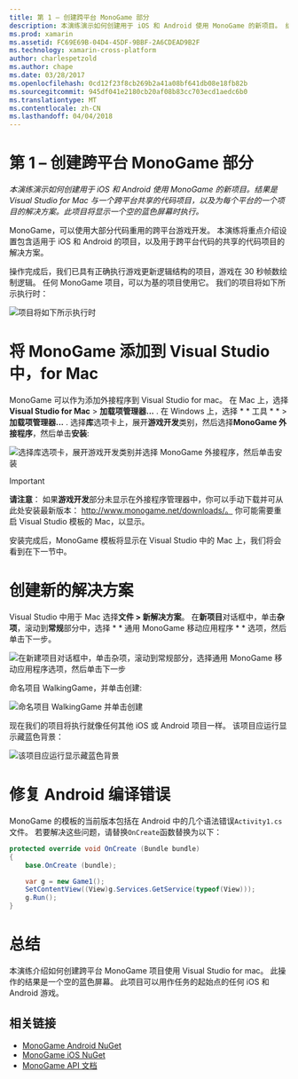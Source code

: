 ```yaml
---
title: 第 1 – 创建跨平台 MonoGame 部分
description: 本演练演示如何创建用于 iOS 和 Android 使用 MonoGame 的新项目。 结果是 Visual Studio for Mac 与一个跨平台共享的代码项目，以及为每个平台的一个项目的解决方案。 此项目将显示一个空的蓝色屏幕时执行。
ms.prod: xamarin
ms.assetid: FC69E69B-04D4-45DF-9BBF-2A6CDEAD9B2F
ms.technology: xamarin-cross-platform
author: charlespetzold
ms.author: chape
ms.date: 03/28/2017
ms.openlocfilehash: 0cd12f23f8cb269b2a41a08bf641db08e18fb82b
ms.sourcegitcommit: 945df041e2180cb20af08b83cc703ecd1aedc6b0
ms.translationtype: MT
ms.contentlocale: zh-CN
ms.lasthandoff: 04/04/2018
---
```

# <a name="part-1--creating-a-cross-platform-monogame"></a>第 1 – 创建跨平台 MonoGame 部分

_本演练演示如何创建用于 iOS 和 Android 使用 MonoGame 的新项目。结果是 Visual Studio for Mac 与一个跨平台共享的代码项目，以及为每个平台的一个项目的解决方案。此项目将显示一个空的蓝色屏幕时执行。_

MonoGame，可以使用大部分代码重用的跨平台游戏开发。 本演练将重点介绍设置包含适用于 iOS 和 Android 的项目，以及用于跨平台代码的共享的代码项目的解决方案。

操作完成后，我们已具有正确执行游戏更新逻辑结构的项目，游戏在 30 秒帧数绘制逻辑。 任何 MonoGame 项目，可以为基的项目使用它。 我们的项目将如下所示执行时：

![](part1-images/image1.png "项目将如下所示执行时")


# <a name="adding-monogame-to-visual-studio-for-mac"></a>将 MonoGame 添加到 Visual Studio 中，for Mac

MonoGame 可以作为添加外接程序到 Visual Studio for mac。 在 Mac 上，选择**Visual Studio for Mac** > **加载项管理器...** . 在 Windows 上，选择 * * 工具 * * >**加载项管理器...** . 选择**库**选项卡上，展开**游戏开发**类别，然后选择**MonoGame 外接程序**，然后单击**安装**:

![](part1-images/image2.png "选择库选项卡，展开游戏开发类别并选择 MonoGame 外接程序，然后单击安装")

> [!IMPORTANT]
> **请注意**： 如果**游戏开发**部分未显示在外接程序管理器中，你可以手动下载并可从此处安装最新版本： http://www.monogame.net/downloads/。 你可能需要重启 Visual Studio 模板的 Mac，以显示。



安装完成后，MonoGame 模板将显示在 Visual Studio 中的 Mac 上，我们将会看到在下一节中。


# <a name="creating-a-new-solution"></a>创建新的解决方案

Visual Studio 中用于 Mac 选择**文件 > 新解决方案**。 在**新项目**对话框中，单击**杂项**，滚动到**常规**部分中，选择 * * 通用 MonoGame 移动应用程序 * * 选项，然后单击下一步。

![](part1-images/image3.png "在新建项目对话框中，单击杂项，滚动到常规部分，选择通用 MonoGame 移动应用程序选项，然后单击下一步")

命名项目 WalkingGame，并单击创建:

![](part1-images/image4.png "命名项目 WalkingGame 并单击创建")

现在我们的项目将执行就像任何其他 iOS 或 Android 项目一样。 该项目应运行显示藏蓝色背景：

![](part1-images/image5.png "该项目应运行显示藏蓝色背景")


# <a name="fixing-android-compile-errors"></a>修复 Android 编译错误

MonoGame 的模板的当前版本包括在 Android 中的几个语法错误`Activity1.cs`文件。 若要解决这些问题，请替换`OnCreate`函数替换为以下：


```csharp
protected override void OnCreate (Bundle bundle)
{
    base.OnCreate (bundle);

    var g = new Game1();
    SetContentView((View)g.Services.GetService(typeof(View)));
    g.Run();
}
```


# <a name="summary"></a>总结

本演练介绍如何创建跨平台 MonoGame 项目使用 Visual Studio for mac。 此操作的结果是一个空的蓝色屏幕。 此项目可以用作任务的起始点的任何 iOS 和 Android 游戏。

## <a name="related-links"></a>相关链接

- [MonoGame Android NuGet](https://www.nuget.org/packages/MonoGame.Framework.Android/)
- [MonoGame iOS NuGet](https://www.nuget.org/packages/MonoGame.Framework.iOS/)
- [MonoGame API 文档](http://www.monogame.net/documentation/?page=main)
